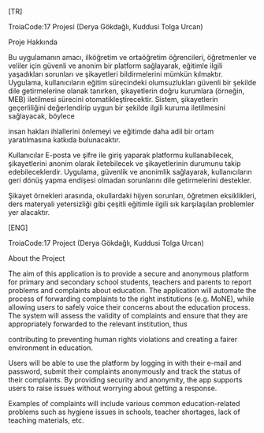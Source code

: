 [TR]

TroiaCode:17 Projesi (Derya Gökdağlı, Kuddusi Tolga Urcan)

Proje Hakkında

Bu uygulamanın amacı, ilköğretim ve ortaöğretim öğrencileri, öğretmenler ve veliler için güvenli ve anonim bir platform sağlayarak, eğitimle ilgili yaşadıkları sorunları ve şikayetleri bildirmelerini mümkün kılmaktır. Uygulama, kullanıcıların eğitim sürecindeki olumsuzlukları güvenli bir şekilde dile getirmelerine olanak tanırken, şikayetlerin doğru kurumlara (örneğin, MEB) iletilmesi sürecini otomatikleştirecektir. Sistem, şikayetlerin geçerliliğini değerlendirip uygun bir şekilde ilgili kuruma iletilmesini sağlayacak, böylece

insan hakları ihlallerini önlemeyi ve eğitimde daha adil bir ortam yaratılmasına katkıda bulunacaktır.

Kullanıcılar E-posta ve şifre ile giriş yaparak platformu kullanabilecek, şikayetlerini anonim olarak iletebilecek ve şikayetlerinin durumunu takip edebileceklerdir. Uygulama, güvenlik ve anonimlik sağlayarak, kullanıcıların geri dönüş yapma endişesi olmadan sorunlarını dile getirmelerini destekler.

Şikayet örnekleri arasında, okullardaki hijyen sorunları, öğretmen eksiklikleri, ders materyali yetersizliği gibi çeşitli eğitimle ilgili sık karşılaşılan problemler yer alacaktır.

[ENG]

TroiaCode:17 Project (Derya Gökdağlı, Kuddusi Tolga Urcan)

About the Project

The aim of this application is to provide a secure and anonymous platform for primary and secondary school students, teachers and parents to report problems and complaints about education. The application will automate the process of forwarding complaints to the right institutions (e.g. MoNE), while allowing users to safely voice their concerns about the education process. The system will assess the validity of complaints and ensure that they are appropriately forwarded to the relevant institution, thus

contributing to preventing human rights violations and creating a fairer environment in education.

Users will be able to use the platform by logging in with their e-mail and password, submit their complaints anonymously and track the status of their complaints. By providing security and anonymity, the app supports users to raise issues without worrying about getting a response.

Examples of complaints will include various common education-related problems such as hygiene issues in schools, teacher shortages, lack of teaching materials, etc.